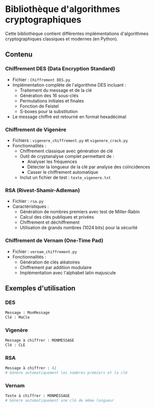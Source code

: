 # Bibliothèque d'algorithmes cryptographiques

Cette bibliothèque contient différentes implémentations d'algorithmes cryptographiques classiques et modernes (en Python).

## Contenu

### Chiffrement DES (Data Encryption Standard)
- Fichier : `Chiffrement DES.py`
- Implémentation complète de l'algorithme DES incluant :
    - Traitement du message et de la clé
    - Génération des 16 sous-clés
    - Permutations initiales et finales
    - Fonction de Feistel
    - S-boxes pour la substitution
- Le message chiffré est retourné en format hexadécimal

### Chiffrement de Vigenère
- Fichiers : `vigenere_chiffrement.py` et `vigenere_crack.py`
- Fonctionnalités :
    - Chiffrement classique avec génération de clé
    - Outil de cryptanalyse complet permettant de :
        - Analyser les fréquences
        - Détecter la longueur de la clé par analyse des coïncidences
        - Casser le chiffrement automatique
    - Inclut un fichier de test : `texte_vigenere.txt`

### RSA (Rivest-Shamir-Adleman)
- Fichier : `rsa.py`
- Caractéristiques :
    - Génération de nombres premiers avec test de Miller-Rabin
    - Calcul des clés publiques et privées
    - Chiffrement et déchiffrement
    - Utilisation de grands nombres (1024 bits) pour la sécurité

### Chiffrement de Vernam (One-Time Pad)
- Fichier : `vernam_chiffrement.py`
- Fonctionnalités :
    - Génération de clés aléatoires
    - Chiffrement par addition modulaire
    - Implémentation avec l'alphabet latin majuscule

## Exemples d'utilisation

### DES
```python
Message : MonMessage
Clé : MaCle
```

### Vigenère
```python
Message à chiffrer : MONMESSAGE
Clé : CLE
```

### RSA
```python
Message à chiffrer : 42
# Génère automatiquement les nombres premiers et la clé
```

### Vernam
```python
Texte à chiffrer : MONMESSAGE
# Génère automatiquement une clé de même longueur
```